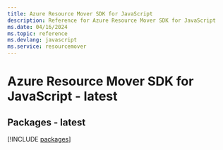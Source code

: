 ```yaml
---
title: Azure Resource Mover SDK for JavaScript
description: Reference for Azure Resource Mover SDK for JavaScript
ms.date: 04/16/2024
ms.topic: reference
ms.devlang: javascript
ms.service: resourcemover
---
```

# Azure Resource Mover SDK for JavaScript - latest
## Packages - latest
[!INCLUDE [packages](resource-mover-index.md)]